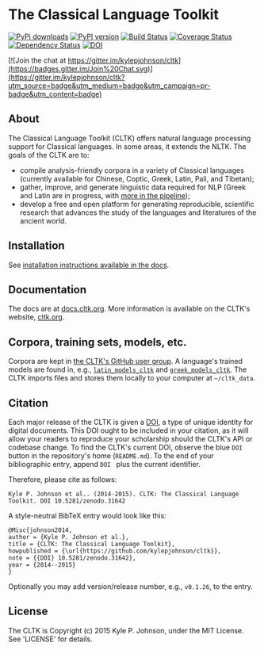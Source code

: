 The Classical Language Toolkit
==============================

[![PyPi downloads](http://img.shields.io/pypi/v/cltk.svg?style=flat)](https://pypi.python.org/pypi/cltk/) [![PyPI version](http://img.shields.io/pypi/dm/cltk.svg?style=flat)](https://pypi.python.org/pypi/cltk/)  [![Build Status](https://travis-ci.org/kylepjohnson/cltk.svg?branch=master)](https://travis-ci.org/kylepjohnson/cltk) [![Coverage Status](https://coveralls.io/repos/kylepjohnson/cltk/badge.svg?branch=master)](https://coveralls.io/r/kylepjohnson/cltk?branch=master) [![Dependency Status](https://gemnasium.com/kylepjohnson/cltk.svg)](https://gemnasium.com/kylepjohnson/cltk) [![DOI](https://zenodo.org/badge/doi/10.5281/zenodo.31642.svg)](http://dx.doi.org/10.5281/zenodo.31642)

[![Join the chat at https://gitter.im/kylepjohnson/cltk](https://badges.gitter.im/Join%20Chat.svg)](https://gitter.im/kylepjohnson/cltk?utm_source=badge&utm_medium=badge&utm_campaign=pr-badge&utm_content=badge)


About
-----

The Classical Language Toolkit (CLTK) offers natural language processing support for Classical languages. In some areas, it extends the NLTK. The goals of the CLTK are to:

*   compile analysis-friendly corpora in a variety of Classical languages (currently available for Chinese, Coptic, Greek, Latin, Pali, and Tibetan);
*   gather, improve, and generate linguistic data required for NLP (Greek and Latin are in progress, with [more in the pipeline](https://github.com/kylepjohnson/cltk/wiki/List-of-Classical-languages));
*   develop a free and open platform for generating reproducible, scientific research that advances the study of the languages and literatures of the ancient world.


Installation
------------

See [installation instructions available in the docs](http://docs.cltk.org/en/latest/installation.html).


Documentation
-------------

The docs are at [docs.cltk.org](http://docs.cltk.org). More information is available on the CLTK's website, [cltk.org](http://cltk.org).


Corpora, training sets, models, etc.
------------------------------------

Corpora are kept in [the CLTK's GitHub user group](https://github.com/cltk). A language's trained models are found in, e.g., [`latin_models_cltk`](https://github.com/cltk/latin_models_cltk) and [`greek_models_cltk`](https://github.com/cltk/greek_models_cltk). The CLTK imports files and stores them locally to your computer at `~/cltk_data`.


Citation
--------

Each major release of the CLTK is given a [DOI](http://en.wikipedia.org/wiki/Digital_object_identifier), a type of unique identity for digital documents. This DOI ought to be included in your citation, as it will allow your readers to reproduce your scholarship should the CLTK's API or codebase change. To find the CLTK's current DOI, observe the blue `DOI` button in the repository's home (`README.md`). To the end of your bibliographic entry, append `DOI ` plus the current identifier.

Therefore, please cite as follows: 
```
Kyle P. Johnson et al.. (2014-2015). CLTK: The Classical Language Toolkit. DOI 10.5281/zenodo.31642
```

A style-neutral BibTeX entry would look like this:
```
@Misc{johnson2014,
author = {Kyle P. Johnson et al.},
title = {CLTK: The Classical Language Toolkit},
howpublished = {\url{https://github.com/kylepjohnson/cltk}},
note = {{DOI} 10.5281/zenodo.31642},
year = {2014--2015}
}
```

Optionally you may add version/release number, e.g., ``v0.1.26``, to the entry.


License
-------

The CLTK is Copyright (c) 2015 Kyle P. Johnson, under the MIT License. See 'LICENSE' for details.

